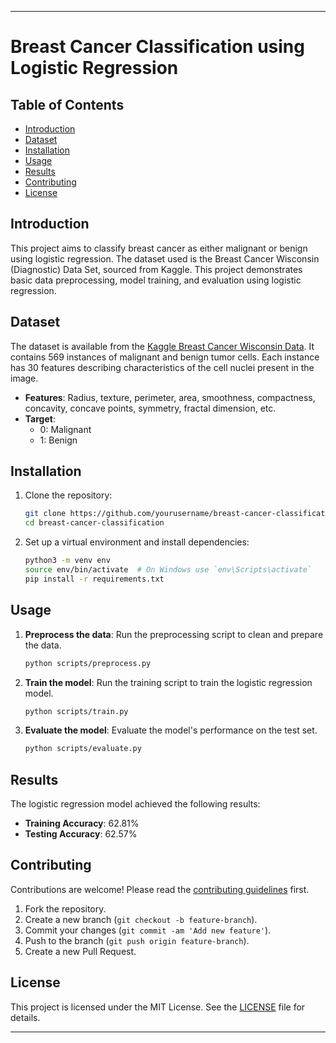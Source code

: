 

---

# Breast Cancer Classification using Logistic Regression


## Table of Contents
- [Introduction](#introduction)
- [Dataset](#dataset)
- [Installation](#installation)
- [Usage](#usage)
- [Results](#results)
- [Contributing](#contributing)
- [License](#license)

## Introduction

This project aims to classify breast cancer as either malignant or benign using logistic regression. The dataset used is the Breast Cancer Wisconsin (Diagnostic) Data Set, sourced from Kaggle. This project demonstrates basic data preprocessing, model training, and evaluation using logistic regression.

## Dataset

The dataset is available from the [Kaggle Breast Cancer Wisconsin Data](https://www.kaggle.com/datasets/uciml/breast-cancer-wisconsin-data). It contains 569 instances of malignant and benign tumor cells. Each instance has 30 features describing characteristics of the cell nuclei present in the image.

- **Features**: Radius, texture, perimeter, area, smoothness, compactness, concavity, concave points, symmetry, fractal dimension, etc.
- **Target**: 
  - 0: Malignant
  - 1: Benign

## Installation

1. Clone the repository:
   ```bash
   git clone https://github.com/yourusername/breast-cancer-classification.git
   cd breast-cancer-classification
   ```

2. Set up a virtual environment and install dependencies:
   ```bash
   python3 -m venv env
   source env/bin/activate  # On Windows use `env\Scripts\activate`
   pip install -r requirements.txt
   ```

## Usage

1. **Preprocess the data**:
   Run the preprocessing script to clean and prepare the data.
   ```bash
   python scripts/preprocess.py
   ```

2. **Train the model**:
   Run the training script to train the logistic regression model.
   ```bash
   python scripts/train.py
   ```

3. **Evaluate the model**:
   Evaluate the model's performance on the test set.
   ```bash
   python scripts/evaluate.py
   ```



## Results

The logistic regression model achieved the following results:

- **Training Accuracy**: 62.81%
- **Testing Accuracy**: 62.57%


## Contributing

Contributions are welcome! Please read the [contributing guidelines](CONTRIBUTING.md) first.

1. Fork the repository.
2. Create a new branch (`git checkout -b feature-branch`).
3. Commit your changes (`git commit -am 'Add new feature'`).
4. Push to the branch (`git push origin feature-branch`).
5. Create a new Pull Request.

## License

This project is licensed under the MIT License. See the [LICENSE](LICENSE) file for details.

---


